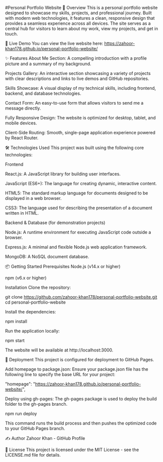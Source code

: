 #Personal Portfolio Website
📝 Overview
This is a personal portfolio website designed to showcase my skills, projects, and professional journey. Built with modern web technologies, it features a clean, responsive design that provides a seamless experience across all devices. The site serves as a central hub for visitors to learn about my work, view my projects, and get in touch.

🚀 Live Demo
You can view the live website here:
https://zahoor-khan178.github.io/personal-portfolio-website/

✨ Features
About Me Section: A compelling introduction with a profile picture and a summary of my background.

Projects Gallery: An interactive section showcasing a variety of projects with clear descriptions and links to live demos and GitHub repositories.

Skills Showcase: A visual display of my technical skills, including frontend, backend, and database technologies.

Contact Form: An easy-to-use form that allows visitors to send me a message directly.

Fully Responsive Design: The website is optimized for desktop, tablet, and mobile devices.

Client-Side Routing: Smooth, single-page application experience powered by React Router.

🛠️ Technologies Used
This project was built using the following core technologies:

Frontend

React.js: A JavaScript library for building user interfaces.

JavaScript (ES6+): The language for creating dynamic, interactive content.

HTML5: The standard markup language for documents designed to be displayed in a web browser.

CSS3: The language used for describing the presentation of a document written in HTML.

Backend & Database (for demonstration projects)

Node.js: A runtime environment for executing JavaScript code outside a browser.

Express.js: A minimal and flexible Node.js web application framework.

MongoDB: A NoSQL document database.

📦 Getting Started
Prerequisites
Node.js (v14.x or higher)

npm (v6.x or higher)

Installation
Clone the repository:

git clone https://github.com/zahoor-khan178/personal-portfolio-website.git
cd personal-portfolio-website

Install the dependencies:

npm install

Run the application locally:

npm start

The website will be available at http://localhost:3000.

🚀 Deployment
This project is configured for deployment to GitHub Pages.

Add homepage to package.json:
Ensure your package.json file has the following line to specify the base URL for your project:

"homepage": "https://zahoor-khan178.github.io/personal-portfolio-website/",

Deploy using gh-pages:
The gh-pages package is used to deploy the build folder to the gh-pages branch.

npm run deploy

This command runs the build process and then pushes the optimized code to your GitHub Pages branch.

✍️ Author
Zahoor Khan - GitHub Profile

📄 License
This project is licensed under the MIT License - see the LICENSE.md file for details.
